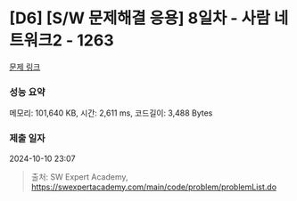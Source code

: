 # [D6] [S/W 문제해결 응용] 8일차 - 사람 네트워크2 - 1263 

[문제 링크](https://swexpertacademy.com/main/code/problem/problemDetail.do?contestProbId=AV18P2B6Iu8CFAZN) 

### 성능 요약

메모리: 101,640 KB, 시간: 2,611 ms, 코드길이: 3,488 Bytes

### 제출 일자

2024-10-10 23:07



> 출처: SW Expert Academy, https://swexpertacademy.com/main/code/problem/problemList.do